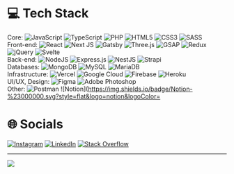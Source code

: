 # 💻 Tech Stack
Core: ![JavaScript](https://img.shields.io/badge/javascript-%23323330.svg?style=flat&logo=javascript&logoColor=%23F7DF1E) ![TypeScript](https://img.shields.io/badge/typescript-%23007ACC.svg?style=flat&logo=typescript&logoColor=white) ![PHP](https://img.shields.io/badge/php-%23777BB4.svg?style=flat&logo=php&logoColor=white) ![HTML5](https://img.shields.io/badge/html5-%23E34F26.svg?style=flat&logo=html5&logoColor=white) ![CSS3](https://img.shields.io/badge/css3-%231572B6.svg?style=flat&logo=css3&logoColor=white) ![SASS](https://img.shields.io/badge/SASS-hotpink.svg?style=flat&logo=SASS&logoColor=white)   
Front-end: ![React](https://img.shields.io/badge/react-%2320232a.svg?style=flat&logo=react&logoColor=%2361DAFB) ![Next JS](https://img.shields.io/badge/Next-black?style=flat&logo=next.js&logoColor=white) ![Gatsby](https://img.shields.io/badge/Gatsby-%23663399.svg?style=flat&logo=gatsby&logoColor=white) ![Three.js](https://img.shields.io/badge/threejs-black?style=flat&logo=three.js&logoColor=white) ![GSAP](https://img.shields.io/badge/green%20sock-88CE02?style=flat&logo=greensock&logoColor=white) ![Redux](https://img.shields.io/badge/redux-%23593d88.svg?style=flat&logo=redux&logoColor=white) ![jQuery](https://img.shields.io/badge/jquery-%230769AD.svg?style=flat&logo=jquery&logoColor=white) ![Svelte](https://img.shields.io/badge/svelte-%23f1413d.svg?style=flat&logo=svelte&logoColor=white)    
Back-end: ![NodeJS](https://img.shields.io/badge/node.js-6DA55F?style=flat&logo=node.js&logoColor=white) ![Express.js](https://img.shields.io/badge/express.js-%23404d59.svg?style=flat&logo=express&logoColor=%2361DAFB) ![NestJS](https://img.shields.io/badge/nestjs-%23E0234E.svg?style=flat&logo=nestjs&logoColor=white) ![Strapi](https://img.shields.io/badge/strapi-%232E7EEA.svg?style=flat&logo=strapi&logoColor=white)   
Databases: ![MongoDB](https://img.shields.io/badge/MongoDB-%234ea94b.svg?style=flat&logo=mongodb&logoColor=white) ![MySQL](https://img.shields.io/badge/mysql-%2300f.svg?style=flat&logo=mysql&logoColor=white) ![MariaDB](https://img.shields.io/badge/MariaDB-003545?style=flat&logo=mariadb&logoColor=white)  
Infrastructure: ![Vercel](https://img.shields.io/badge/vercel-%23000000.svg?style=flat&logo=vercel&logoColor=white) ![Google Cloud](https://img.shields.io/badge/Google%20Cloud-%234285F4.svg?style=flat&logo=google-cloud&logoColor=white) ![Firebase](https://img.shields.io/badge/firebase-%23039BE5.svg?style=flat&logo=firebase) ![Heroku](https://img.shields.io/badge/heroku-%23430098.svg?style=flat&logo=heroku&logoColor=white)  
UI/UX, Design: ![Figma](https://img.shields.io/badge/figma-%23F24E1E.svg?style=flat&logo=figma&logoColor=white) ![Adobe Photoshop](https://img.shields.io/badge/adobephotoshop-%2331A8FF.svg?style=flat&logo=adobephotoshop&logoColor=white)  
Other: ![Postman](https://img.shields.io/badge/Postman-FF6C37?style=flat&logo=postman&logoColor=white) ![Notion](https://img.shields.io/badge/Notion-%23000000.svg?style=flat&logo=notion&logoColor=
# 🌐 Socials
[![Instagram](https://img.shields.io/badge/Instagram-%23E4405F.svg?logo=Instagram&logoColor=white)](https://instagram.com/smoking.oxygen) [![LinkedIn](https://img.shields.io/badge/LinkedIn-%230077B5.svg?logo=linkedin&logoColor=white)](https://linkedin.com/in/dymytrii) [![Stack Overflow](https://img.shields.io/badge/-Stackoverflow-FE7A16?logo=stack-overflow&logoColor=white)](https://stackoverflow.com/users/20840033) 

---
[![](https://visitcount.itsvg.in/api?id=DymytriiLynxer&icon=0&color=0)](https://visitcount.itsvg.in)

<!-- Proudly created with GPRM ( https://gprm.itsvg.in ) -->
